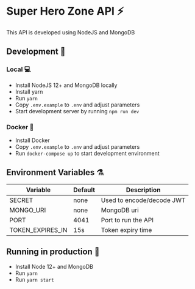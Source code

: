 # Super Hero Zone API :zap:

This API is developed using NodeJS and MongoDB

## Development :hammer:

### Local :computer:

- Install NodeJS 12+ and MongoDB locally
- Install yarn
- Run `yarn`
- Copy `.env.example` to `.env` and adjust parameters
- Start development server by running `npm run dev`

### Docker :whale:

- Install Docker
- Copy `.env.example` to `.env` and adjust parameters
- Run `docker-compose up` to start development environment


## Environment Variables :alembic:

| Variable         | Default | Description               |
|------------------|---------|---------------------------|
| SECRET           | none    | Used to encode/decode JWT |
| MONGO_URI        | none    | MongoDB uri               |
| PORT             | 4041    | Port to run the API       |
| TOKEN_EXPIRES_IN | 15s     | Token expiry time         |

## Running in production :rocket:

- Install Node 12+ and MongoDB
- Run `yarn`
- Run `yarn start`
